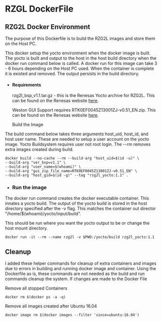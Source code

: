 # RZGL DockerFile

## RZG2L Docker Environment

The purpose of this Dockerfile is to build the RZG2L images and store them on the Host PC.

This docker setup the yocto environment when the docker image is built. The yocto is built and output to the host in the host build directory when the docker run command below is called. A docker run for this image can take 3 - 6 hours depending on the Host PC used. When the container is complete it is existed and removed. The output persists in the build directory. 

- #### Requirements

  rzg2l_bsp_v1.1.tar.gz  - this is the Renesas Yocto archive for RZG2L. This can be found on the Renesas website [here](https://www.renesas.com/us/en/products/microcontrollers-microprocessors/rz-arm-based-high-end-32-64-bit-mpus/rzg2l-multi-os-package).

  Weston GUI Support requires RTK0EF0045Z13001ZJ-v0.51_EN.zip. This can be found on the Renesas website [here](https://www.renesas.com/us/en/products/microcontrollers-microprocessors/rz-arm-based-high-end-32-64-bit-mpus/rzg2l-multi-os-package).
  
  Build the Image


The build command below takes three arguments host_uid, host_id, and host user name. These are needed to setup a user account on the yocto image. Yocto Buildsystem requires user not root login. The --rm removes extra images created during build.

    docker build --no-cache --rm --build-arg "host_uid=$(id -u)" \
    --build-arg "ver_bsp=v1.1" \
    --build-arg "user_name=$(whoami)" \
    --build-arg "gui_zip_file_name=RTK0EF0045Z13001ZJ-v0.51_EN" \
    --build-arg "host_gid=$(id -g)" --tag "rzg2l_yocto:1.1" .

- ### Run the image

The docker run command creates the docker executable container. This innates a yocto build. The output of the yocto build is stored in the host directory specified after the -v flag. This matches the container out director "/home/$(whoami)/yocto/input/build". 

This should be run where you want the yocto output to be or change the host mount directory.

    docker run -it --rm --name rzg2l -v $PWD:/yocto/build rzg2l_yocto:1.1

## Cleanup
I added these helper commands for cleanup of extra containers and images due to errors in building and running docker image and container. Using the Dockerfile as is, these commands are not needed as the build and run commands cleanup the system. If changes are made to the Docker File 

Remove all stopped Containers

```
docker rm $(docker ps -a -q)
```

Remove all images created after Ubuntu 16.04


```
docker image rm $(docker images --filter 'since=ubuntu:16.04')
```



